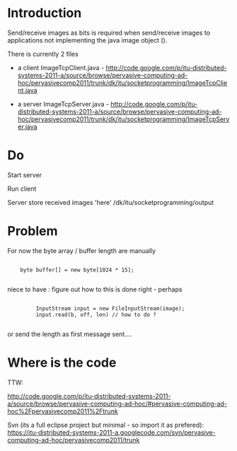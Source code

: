 # Introduction #


Send/receive images as bits is required when send/receive images to applications not implementing the java image object ().


There is currently 2 files

- a client ImageTcpClient.java - http://code.google.com/p/itu-distributed-systems-2011-a/source/browse/pervasive-computing-ad-hoc/pervasivecomp2011/trunk/dk/itu/socketprogramming/ImageTcpClient.java

- a server ImageTcpServer.java - http://code.google.com/p/itu-distributed-systems-2011-a/source/browse/pervasive-computing-ad-hoc/pervasivecomp2011/trunk/dk/itu/socketprogramming/ImageTcpServer.java


# Do #

Start server

Run client

Server store received images 'here' <eclipse project path>/dk/itu/socketprogramming/output



# Problem #

For now the byte array / buffer length are manually


```
    
    byte buffer[] = new byte[1024 * 15];
    
```

niece to have : figure out how to this is done right - perhaps

```
    
		 InputStream input = new FileInputStream(image);
		 input.read(b, off, len) // how to do ?
    
```

or send the length as first message sent....


# Where is the code #


TTW:

http://code.google.com/p/itu-distributed-systems-2011-a/source/browse/pervasive-computing-ad-hoc/#pervasive-computing-ad-hoc%2Fpervasivecomp2011%2Ftrunk

Svn (its a full eclipse project but minimal - so import it as prefered):
https://itu-distributed-systems-2011-a.googlecode.com/svn/pervasive-computing-ad-hoc/pervasivecomp2011/trunk